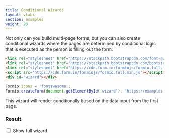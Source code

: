 ```yaml
---
title: Conditional Wizards
layout: vtabs
section: examples
weight: 20
---
```

Not only can you build multi-page forms, but you can also create conditional wizards where the pages are determined by 
conditional logic that is executed as the person is filling out the form.

```html
<link rel="stylesheet" href="https://stackpath.bootstrapcdn.com/font-awesome/4.7.0/css/font-awesome.min.css">
<link rel="stylesheet" href="https://stackpath.bootstrapcdn.com/bootstrap/4.1.3/css/bootstrap.min.css">
<link rel="stylesheet" href="https://cdn.form.io/formiojs/formio.full.min.css">
<script src="https://cdn.form.io/formiojs/formio.full.min.js"></script>
<div id="wizard"></div>
```

```js
Formio.icons = 'fontawesome';
Formio.createForm(document.getElementById('wizard'), 'https://examples.form.io/conditionalwizard');
```

This wizard will render conditionally based on the data input from the first page.

<h3>Result</h3>
<label><input type="checkbox" id="showfull" /> Show full wizard</label>
<div class="card card-body bg-light">
  <div id="wizard"></div>
  <script type="text/javascript">
  Formio.createForm(document.getElementById('wizard'), 'https://examples.form.io/conditionalwizard').then(function(wizard) {
    document.getElementById('showfull').addEventListener('click', function(event) {
      var updatedWizardSchema = Object.assign({}, wizard.wizard, { full: event.target.checked });
      wizard.setForm(updatedWizardSchema);
    });
  });
  </script>
</div>
